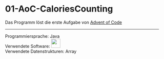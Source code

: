 # 01-AoC-CaloriesCounting

Das Programm löst die erste Aufgabe von  <a href="https://adventofcode.com/2022">Advent of Code</a><br>
<hr>

Programmiersprache: Java <br>
Verwendete Software: <a href="https://www.bluej.org/"><img src="https://www.bluej.org/bluej-icon-256-2x.png" width="30px"></a>
<br>
Verwendete Datenstrukturen: Array <br>

